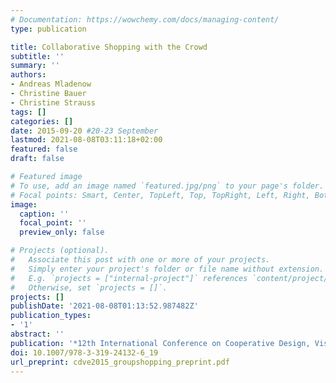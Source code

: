 ```yaml
---
# Documentation: https://wowchemy.com/docs/managing-content/
type: publication

title: Collaborative Shopping with the Crowd
subtitle: ''
summary: ''
authors:
- Andreas Mladenow
- Christine Bauer
- Christine Strauss
tags: []
categories: []
date: 2015-09-20 #20-23 September
lastmod: 2021-08-08T03:11:18+02:00
featured: false
draft: false

# Featured image
# To use, add an image named `featured.jpg/png` to your page's folder.
# Focal points: Smart, Center, TopLeft, Top, TopRight, Left, Right, BottomLeft, Bottom, BottomRight.
image:
  caption: ''
  focal_point: ''
  preview_only: false

# Projects (optional).
#   Associate this post with one or more of your projects.
#   Simply enter your project's folder or file name without extension.
#   E.g. `projects = ["internal-project"]` references `content/project/deep-learning/index.md`.
#   Otherwise, set `projects = []`.
projects: []
publishDate: '2021-08-08T01:13:52.987482Z'
publication_types:
- '1'
abstract: ''
publication: '*12th International Conference on Cooperative Design, Visualization & Engineering (CDVE 2015)*'
doi: 10.1007/978-3-319-24132-6_19
url_preprint: cdve2015_groupshopping_preprint.pdf
---
```

